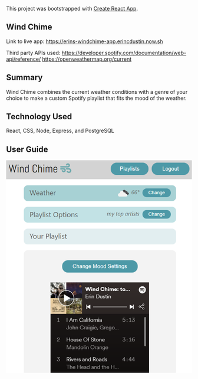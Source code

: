 This project was bootstrapped with [Create React App](https://github.com/facebook/create-react-app).

## Wind Chime

Link to live app: 
https://erins-windchime-app.erincdustin.now.sh

Third party APIs used:
https://developer.spotify.com/documentation/web-api/reference/
https://openweathermap.org/current

## Summary

Wind Chime combines the current weather conditions with a genre of your choice to make a custom Spotify playlist that fits the mood of the weather.

## Technology Used

React, CSS, Node, Express, and PostgreSQL

## User Guide

![Screenshot of generated playlist](/src/images/playlist.PNG "App Example")



